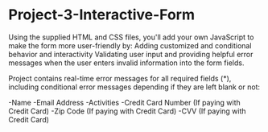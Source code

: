 # Project-3-Interactive-Form
 Using the supplied HTML and CSS files, you'll add your own JavaScript to make the form more user-friendly by:  Adding customized and conditional behavior and interactivity Validating user input and providing helpful error messages when the user enters invalid information into the form fields.

 Project contains real-time error messages for all required fields (*), including conditional error messages depending if they are left blank or not:

-Name
-Email Address
-Activities
-Credit Card Number (If paying with Credit Card)
-Zip Code (If paying with Credit Card)
-CVV (If paying with Credit Card)
